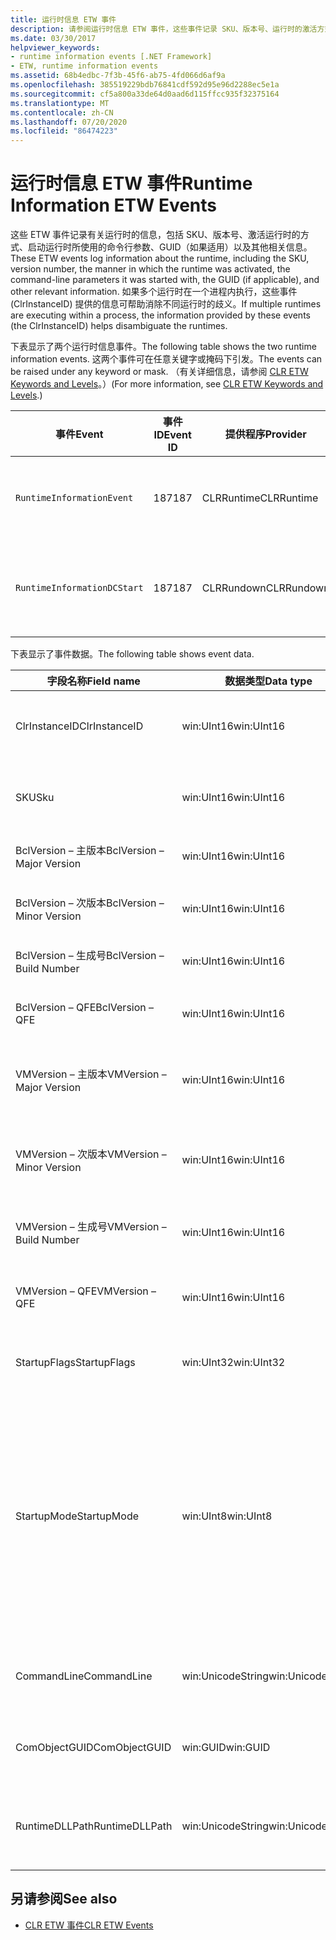 ```yaml
---
title: 运行时信息 ETW 事件
description: 请参阅运行时信息 ETW 事件，这些事件记录 SKU、版本号、运行时的激活方式（包括命令行参数）、GUID 等。
ms.date: 03/30/2017
helpviewer_keywords:
- runtime information events [.NET Framework]
- ETW, runtime information events
ms.assetid: 68b4edbc-7f3b-45f6-ab75-4fd066d6af9a
ms.openlocfilehash: 385519229bdb76841cdf592d95e96d2288ec5e1a
ms.sourcegitcommit: cf5a800a33de64d0aad6d115ffcc935f32375164
ms.translationtype: MT
ms.contentlocale: zh-CN
ms.lasthandoff: 07/20/2020
ms.locfileid: "86474223"
---
```

# <a name="runtime-information-etw-events"></a><span data-ttu-id="99f6b-103">运行时信息 ETW 事件</span><span class="sxs-lookup"><span data-stu-id="99f6b-103">Runtime Information ETW Events</span></span>
<span data-ttu-id="99f6b-104">这些 ETW 事件记录有关运行时的信息，包括 SKU、版本号、激活运行时的方式、启动运行时所使用的命令行参数、GUID（如果适用）以及其他相关信息。</span><span class="sxs-lookup"><span data-stu-id="99f6b-104">These ETW events log information about the runtime, including the SKU, version number, the manner in which the runtime was activated, the command-line parameters it was started with, the GUID (if applicable), and other relevant information.</span></span> <span data-ttu-id="99f6b-105">如果多个运行时在一个进程内执行，这些事件 (ClrInstanceID) 提供的信息可帮助消除不同运行时的歧义。</span><span class="sxs-lookup"><span data-stu-id="99f6b-105">If multiple runtimes are executing within a process, the information provided by these events (the ClrInstanceID) helps disambiguate the runtimes.</span></span>  
  
 <span data-ttu-id="99f6b-106">下表显示了两个运行时信息事件。</span><span class="sxs-lookup"><span data-stu-id="99f6b-106">The following table shows the two runtime information events.</span></span> <span data-ttu-id="99f6b-107">这两个事件可在任意关键字或掩码下引发。</span><span class="sxs-lookup"><span data-stu-id="99f6b-107">The events can be raised under any keyword or mask.</span></span> <span data-ttu-id="99f6b-108">（有关详细信息，请参阅 [CLR ETW Keywords and Levels](clr-etw-keywords-and-levels.md)。）</span><span class="sxs-lookup"><span data-stu-id="99f6b-108">(For more information, see [CLR ETW Keywords and Levels](clr-etw-keywords-and-levels.md).)</span></span>  
  
|<span data-ttu-id="99f6b-109">事件</span><span class="sxs-lookup"><span data-stu-id="99f6b-109">Event</span></span>|<span data-ttu-id="99f6b-110">事件 ID</span><span class="sxs-lookup"><span data-stu-id="99f6b-110">Event ID</span></span>|<span data-ttu-id="99f6b-111">提供程序</span><span class="sxs-lookup"><span data-stu-id="99f6b-111">Provider</span></span>|<span data-ttu-id="99f6b-112">描述</span><span class="sxs-lookup"><span data-stu-id="99f6b-112">Description</span></span>|  
|-----------|--------------|--------------|-----------------|  
|`RuntimeInformationEvent`|<span data-ttu-id="99f6b-113">187</span><span class="sxs-lookup"><span data-stu-id="99f6b-113">187</span></span>|<span data-ttu-id="99f6b-114">CLRRuntime</span><span class="sxs-lookup"><span data-stu-id="99f6b-114">CLRRuntime</span></span>|<span data-ttu-id="99f6b-115">加载运行时时引发。</span><span class="sxs-lookup"><span data-stu-id="99f6b-115">Raised when a runtime is loaded.</span></span>|  
|`RuntimeInformationDCStart`|<span data-ttu-id="99f6b-116">187</span><span class="sxs-lookup"><span data-stu-id="99f6b-116">187</span></span>|<span data-ttu-id="99f6b-117">CLRRundown</span><span class="sxs-lookup"><span data-stu-id="99f6b-117">CLRRundown</span></span>|<span data-ttu-id="99f6b-118">枚举加载的运行时。</span><span class="sxs-lookup"><span data-stu-id="99f6b-118">Enumerates the runtimes that are loaded.</span></span>|  
  
 <span data-ttu-id="99f6b-119">下表显示了事件数据。</span><span class="sxs-lookup"><span data-stu-id="99f6b-119">The following table shows event data.</span></span>  
  
|<span data-ttu-id="99f6b-120">字段名称</span><span class="sxs-lookup"><span data-stu-id="99f6b-120">Field name</span></span>|<span data-ttu-id="99f6b-121">数据类型</span><span class="sxs-lookup"><span data-stu-id="99f6b-121">Data type</span></span>|<span data-ttu-id="99f6b-122">说明</span><span class="sxs-lookup"><span data-stu-id="99f6b-122">Description</span></span>|  
|----------------|---------------|-----------------|  
|<span data-ttu-id="99f6b-123">ClrInstanceID</span><span class="sxs-lookup"><span data-stu-id="99f6b-123">ClrInstanceID</span></span>|<span data-ttu-id="99f6b-124">win:UInt16</span><span class="sxs-lookup"><span data-stu-id="99f6b-124">win:UInt16</span></span>|<span data-ttu-id="99f6b-125">CLR 或 CoreCLR 的实例的唯一 ID。</span><span class="sxs-lookup"><span data-stu-id="99f6b-125">Unique ID for the instance of CLR or CoreCLR.</span></span>|  
|<span data-ttu-id="99f6b-126">SKU</span><span class="sxs-lookup"><span data-stu-id="99f6b-126">Sku</span></span>|<span data-ttu-id="99f6b-127">win:UInt16</span><span class="sxs-lookup"><span data-stu-id="99f6b-127">win:UInt16</span></span>|<span data-ttu-id="99f6b-128">1 – 桌面 CLR。</span><span class="sxs-lookup"><span data-stu-id="99f6b-128">1 – Desktop CLR.</span></span><br /><br /> <span data-ttu-id="99f6b-129">2 – CoreCLR。</span><span class="sxs-lookup"><span data-stu-id="99f6b-129">2 – CoreCLR.</span></span>|  
|<span data-ttu-id="99f6b-130">BclVersion – 主版本</span><span class="sxs-lookup"><span data-stu-id="99f6b-130">BclVersion – Major Version</span></span>|<span data-ttu-id="99f6b-131">win:UInt16</span><span class="sxs-lookup"><span data-stu-id="99f6b-131">win:UInt16</span></span>|<span data-ttu-id="99f6b-132">mscorlib.dll 的主版本。</span><span class="sxs-lookup"><span data-stu-id="99f6b-132">Major version of mscorlib.dll.</span></span>|  
|<span data-ttu-id="99f6b-133">BclVersion – 次版本</span><span class="sxs-lookup"><span data-stu-id="99f6b-133">BclVersion – Minor Version</span></span>|<span data-ttu-id="99f6b-134">win:UInt16</span><span class="sxs-lookup"><span data-stu-id="99f6b-134">win:UInt16</span></span>|<span data-ttu-id="99f6b-135">mscorlib.dll 的次版本号。</span><span class="sxs-lookup"><span data-stu-id="99f6b-135">Minor version number of mscorlib.dll.</span></span>|  
|<span data-ttu-id="99f6b-136">BclVersion – 生成号</span><span class="sxs-lookup"><span data-stu-id="99f6b-136">BclVersion – Build Number</span></span>|<span data-ttu-id="99f6b-137">win:UInt16</span><span class="sxs-lookup"><span data-stu-id="99f6b-137">win:UInt16</span></span>|<span data-ttu-id="99f6b-138">mscorlib.dll 的生成号。</span><span class="sxs-lookup"><span data-stu-id="99f6b-138">Build number of mscorlib.dll.</span></span>|  
|<span data-ttu-id="99f6b-139">BclVersion – QFE</span><span class="sxs-lookup"><span data-stu-id="99f6b-139">BclVersion – QFE</span></span>|<span data-ttu-id="99f6b-140">win:UInt16</span><span class="sxs-lookup"><span data-stu-id="99f6b-140">win:UInt16</span></span>|<span data-ttu-id="99f6b-141">mscorlib.dll 的修补程序版本号。</span><span class="sxs-lookup"><span data-stu-id="99f6b-141">Hotfix version number of mscorlib.dll.</span></span>|  
|<span data-ttu-id="99f6b-142">VMVersion – 主版本</span><span class="sxs-lookup"><span data-stu-id="99f6b-142">VMVersion – Major Version</span></span>|<span data-ttu-id="99f6b-143">win:UInt16</span><span class="sxs-lookup"><span data-stu-id="99f6b-143">win:UInt16</span></span>|<span data-ttu-id="99f6b-144">clr.dll 或 coreclr.dll 的版本（取决于 SKU）。</span><span class="sxs-lookup"><span data-stu-id="99f6b-144">Version of clr.dll or coreclr.dll, depending on SKU.</span></span>|  
|<span data-ttu-id="99f6b-145">VMVersion – 次版本</span><span class="sxs-lookup"><span data-stu-id="99f6b-145">VMVersion – Minor Version</span></span>|<span data-ttu-id="99f6b-146">win:UInt16</span><span class="sxs-lookup"><span data-stu-id="99f6b-146">win:UInt16</span></span>|<span data-ttu-id="99f6b-147">clr.dll 或 coreclr.dll 的次版本（取决于 SKU）。</span><span class="sxs-lookup"><span data-stu-id="99f6b-147">Minor version of clr.dll or coreclr.dll, depending on SKU.</span></span>|  
|<span data-ttu-id="99f6b-148">VMVersion – 生成号</span><span class="sxs-lookup"><span data-stu-id="99f6b-148">VMVersion – Build Number</span></span>|<span data-ttu-id="99f6b-149">win:UInt16</span><span class="sxs-lookup"><span data-stu-id="99f6b-149">win:UInt16</span></span>|<span data-ttu-id="99f6b-150">clr.dll 或 coreclr.dll 的生成号。</span><span class="sxs-lookup"><span data-stu-id="99f6b-150">Build number of clr.dll or coreclr.dll.</span></span>|  
|<span data-ttu-id="99f6b-151">VMVersion – QFE</span><span class="sxs-lookup"><span data-stu-id="99f6b-151">VMVersion – QFE</span></span>|<span data-ttu-id="99f6b-152">win:UInt16</span><span class="sxs-lookup"><span data-stu-id="99f6b-152">win:UInt16</span></span>|<span data-ttu-id="99f6b-153">clr.dll 或 coreclr.dll 的修补程序版本号。</span><span class="sxs-lookup"><span data-stu-id="99f6b-153">Hotfix version number of clr.dll or coreclr.dll.</span></span>|  
|<span data-ttu-id="99f6b-154">StartupFlags</span><span class="sxs-lookup"><span data-stu-id="99f6b-154">StartupFlags</span></span>|<span data-ttu-id="99f6b-155">win:UInt32</span><span class="sxs-lookup"><span data-stu-id="99f6b-155">win:UInt32</span></span>|<span data-ttu-id="99f6b-156">在 mscoree.h 中定义的启动标志。</span><span class="sxs-lookup"><span data-stu-id="99f6b-156">Startup flags defined in mscoree.h.</span></span>|  
|<span data-ttu-id="99f6b-157">StartupMode</span><span class="sxs-lookup"><span data-stu-id="99f6b-157">StartupMode</span></span>|<span data-ttu-id="99f6b-158">win:UInt8</span><span class="sxs-lookup"><span data-stu-id="99f6b-158">win:UInt8</span></span>|<span data-ttu-id="99f6b-159">0x01 - 托管可执行文件。</span><span class="sxs-lookup"><span data-stu-id="99f6b-159">0x01 - Managed executable.</span></span><br /><br /> <span data-ttu-id="99f6b-160">0x02 - 托管 CLR。</span><span class="sxs-lookup"><span data-stu-id="99f6b-160">0x02 - Hosted CLR.</span></span><br /><br /> <span data-ttu-id="99f6b-161">0x04 - C++ 托管互操作。</span><span class="sxs-lookup"><span data-stu-id="99f6b-161">0x04 - C++ managed interop.</span></span><br /><br /> <span data-ttu-id="99f6b-162">0x08 - 已激活 COM。</span><span class="sxs-lookup"><span data-stu-id="99f6b-162">0x08 - COM-activated.</span></span><br /><br /> <span data-ttu-id="99f6b-163">0x10 - 其他。</span><span class="sxs-lookup"><span data-stu-id="99f6b-163">0x10 - Other.</span></span>|  
|<span data-ttu-id="99f6b-164">CommandLine</span><span class="sxs-lookup"><span data-stu-id="99f6b-164">CommandLine</span></span>|<span data-ttu-id="99f6b-165">win:UnicodeString</span><span class="sxs-lookup"><span data-stu-id="99f6b-165">win:UnicodeString</span></span>|<span data-ttu-id="99f6b-166">仅在 StartupMode=0x01 时为非 NULL。</span><span class="sxs-lookup"><span data-stu-id="99f6b-166">Non-null only if StartupMode=0x01.</span></span>|  
|<span data-ttu-id="99f6b-167">ComObjectGUID</span><span class="sxs-lookup"><span data-stu-id="99f6b-167">ComObjectGUID</span></span>|<span data-ttu-id="99f6b-168">win:GUID</span><span class="sxs-lookup"><span data-stu-id="99f6b-168">win:GUID</span></span>|<span data-ttu-id="99f6b-169">仅在 StartupMode=0x08 时为非 NULL。</span><span class="sxs-lookup"><span data-stu-id="99f6b-169">Non-null only if StartupMode=0x08.</span></span>|  
|<span data-ttu-id="99f6b-170">RuntimeDLLPath</span><span class="sxs-lookup"><span data-stu-id="99f6b-170">RuntimeDLLPath</span></span>|<span data-ttu-id="99f6b-171">win:UnicodeString</span><span class="sxs-lookup"><span data-stu-id="99f6b-171">win:UnicodeString</span></span>|<span data-ttu-id="99f6b-172">已加载到进程的 CLR.dll 文件的路径。</span><span class="sxs-lookup"><span data-stu-id="99f6b-172">Path to the CLR .dll file that was loaded into the process.</span></span>|  
  
## <a name="see-also"></a><span data-ttu-id="99f6b-173">另请参阅</span><span class="sxs-lookup"><span data-stu-id="99f6b-173">See also</span></span>

- [<span data-ttu-id="99f6b-174">CLR ETW 事件</span><span class="sxs-lookup"><span data-stu-id="99f6b-174">CLR ETW Events</span></span>](clr-etw-events.md)
